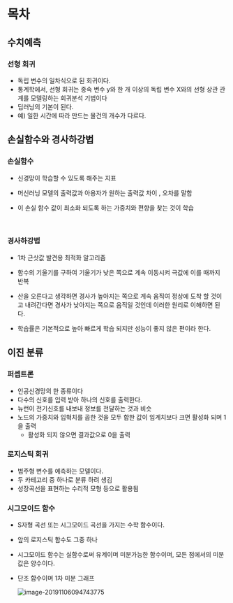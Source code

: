 # 목차

## 수치예측

 ### 선형 회귀

   - 독립 변수의 일차식으로 된 회귀이다.
   - 통계학에서, 선형 회귀는 종속 변수 y와 한 개 이상의 독립 변수 X와의 선형 상관 관계를 모델링하는 회귀분석 기법이다
   - 딥러닝의 기본이 된다.
   - 예) 일한 시간에 따라 만드는 물건의 개수가 다르다.

  ## 손실함수와 경사하강법

 ### 손실함수

   - 신경망이 학습할 수 있도록 해주는 지표
   - 머신러닝 모델의 출력값과 아용자가 원하는 출력값 차이 , 오차를 말함

  - 이 손실 함수 값이 최소화 되도록 하는 가중치와 편향을 찾는 것이 학습

    ​	

### 경사하강법

 - 1차 근삿값 발견용 최적화 알고리즘

 - 함수의 기울기를 구하여 기울기가 낮은 쪽으로 계속 이동시켜 극값에 이를 때까지 반복

 - 산을 오른다고 생각하면 경사가 높아지는 쪽으로 계속 움직여 정상에 도착 할 것이고 내려간다면 경사가 낮아지는 쪽으로 움직일 것인데 이러한 원리로 이해하면 된다.

 - 학습률은 기본적으로 높아 빠르게 학습 되지만 성능이 좋지 않은 편이라 한다.

   

##  이진 분류

### 퍼셉트론

- 인공신경망의 한 종류이다
- 다수의 신호를 입력 받아 하나의 신호를 출력한다.
- 뉴런이 전기신호를 내보내 정보를 전달하는 것과 비슷
- 노드의 가중치와 입혁치를 곱한 것을 모두 합한 값이 임계치보다 크면 활성화 되며 1을 출력
  - 활성화 되지 않으면 결과값으로 0을 출력

### 로지스틱 회귀 

- 범주형 변수를 예측하는 모델이다.
- 두 카테고리 중 하나로 분류 하려 생김
- 성장곡선을 표현하는 수리적 모형 등으로 활용됨

### 시그모이드 함수

-  S자형 곡선 또는 시그모이드 곡선을 가지는 수학 함수이다.

-  앞의 로지스틱 함수도 그중 하나

-   시그모이드 함수는 실함수로써 유계이며 미분가능한 함수이며, 모든 점에서의 미분값은 양수이다.

- 단조 함수이며 1차 미분 그래프 

  ![image-20191106094743775](C:\Users\lg\AppData\Roaming\Typora\typora-user-images\image-20191106094743775.png)

  

 

